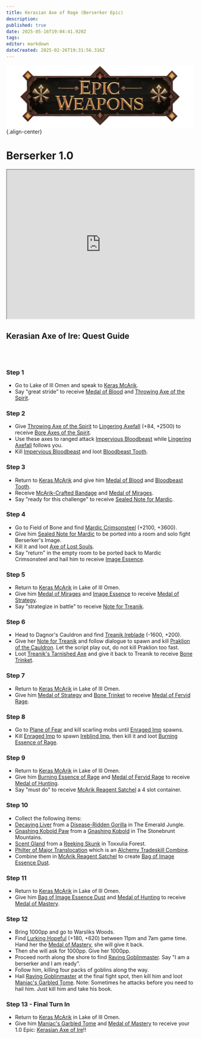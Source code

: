 ```yaml
---
title: Kerasian Axe of Rage (Berserker Epic)
description: 
published: true
date: 2025-05-16T19:04:41.920Z
tags: 
editor: markdown
dateCreated: 2025-02-26T19:31:56.316Z
---
```


![epicweapons.webp](/epicweapons.webp){.align-center}

# Berserker 1.0

<iframe src="https://eqdb.net/item/detail/2068299" width="100%" height="400px"></iframe>

## Kerasian Axe of Ire: Quest Guide
<br><br>
### Step 1
  - Go to Lake of Ill Omen and speak to [Keras McArik](https://eqdb.net/npc/detail/85154).
  - Say "great stride" to receive [Medal of Blood](https://eqdb.net/item/detail/60190) and [Throwing Axe of the Spirit](https://eqdb.net/item/detail/60189).
  
### Step 2
  - Give [Throwing Axe of the Spirit](https://eqdb.net/item/detail/60189) to [Lingering Axefall](https://eqdb.net/npc/detail/85091) (+84, +2500) to receive [Bore Axes of the Spirit](https://eqdb.net/item/detail/60191).
  - Use these axes to ranged attack [Impervious Bloodbeast](https://eqdb.net/npc/detail/85225) while [Lingering Axefall](https://eqdb.net/npc/detail/85091) follows you.
  - Kill [Impervious Bloodbeast](https://eqdb.net/npc/detail/85225) and loot [Bloodbeast Tooth](https://eqdb.net/item/detail/60192).
  
### Step 3
  - Return to [Keras McArik](https://eqdb.net/npc/detail/85154) and give him [Medal of Blood](https://eqdb.net/item/detail/60190) and [Bloodbeast Tooth](https://eqdb.net/item/detail/60192).
  - Receive [McArik-Crafted Bandage](https://eqdb.net/item/detail/60193) and [Medal of Mirages](https://eqdb.net/item/detail/60194).
  - Say "ready for this challenge" to receive [Sealed Note for Mardic](https://eqdb.net/item/detail/60195).
  
### Step 4
  - Go to Field of Bone and find [Mardic Crimsonsteel](https://eqdb.net/npc/detail/78100) (+2100, +3600).
  - Give him [Sealed Note for Mardic](https://eqdb.net/item/detail/60195) to be ported into a room and solo fight Berserker's Image.
  - Kill it and loot [Axe of Lost Souls](https://eqdb.net/item/detail/5658).
  - Say "return" in the empty room to be ported back to Mardic Crimsonsteel and hail him to receive [Image Essence](https://eqdb.net/item/detail/60196).
  
### Step 5
  - Return to [Keras McArik](https://eqdb.net/npc/detail/85154) in Lake of Ill Omen.
  - Give him [Medal of Mirages](https://eqdb.net/item/detail/60194) and [Image Essence](https://eqdb.net/item/detail/60196) to receive [Medal of Strategy](https://eqdb.net/item/detail/60198).
  - Say "strategize in battle" to receive [Note for Treanik](https://eqdb.net/item/detail/60199).
  
### Step 6
  - Head to Dagnor's Cauldron and find [Treanik Ireblade](https://eqdb.net/npc/detail/70032) (-1600, +200).
  - Give her [Note for Treanik](https://eqdb.net/item/detail/60199) and follow dialogue to spawn and kill [Praklion of the Cauldron](https://eqdb.net/npc/detail/70000). Let the script play out, do not kill Praklion too fast. 
  - Loot [Treanik's Tarnished Axe](https://eqdb.net/item/detail/60200) and give it back to Treanik to receive [Bone Trinket](https://eqdb.net/item/detail/60201).
  
### Step 7
  - Return to [Keras McArik](https://eqdb.net/npc/detail/85154) in Lake of Ill Omen.
  - Give him [Medal of Strategy](https://eqdb.net/item/detail/60198) and [Bone Trinket](https://eqdb.net/item/detail/60201) to receive [Medal of Fervid Rage](https://eqdb.net/item/detail/60202).
  
### Step 8
  - Go to [Plane of Fear](https://eqdb.net/zone/detail/72) and kill scarling mobs until [Enraged Imp](https://eqdb.net/npc/detail/72108) spawns.
  - Kill [Enraged Imp](https://eqdb.net/npc/detail/72108) to spawn [Ireblind Imp](https://eqdb.net/npc/detail/72069), then kill it and loot [Burning Essence of Rage](https://eqdb.net/item/detail/60203).
  
### Step 9
  - Return to [Keras McArik](https://eqdb.net/npc/detail/85154) in Lake of Ill Omen.
  - Give him [Burning Essence of Rage](https://eqdb.net/item/detail/60203) and [Medal of Fervid Rage](https://eqdb.net/item/detail/60202) to receive [Medal of Hunting](https://eqdb.net/item/detail/60204).
  - Say "must do" to receive [McArik Reagent Satchel](https://eqdb.net/item/detail/60205) a 4 slot container.
  
### Step 10
  - Collect the following items: 
  - [Decaying Liver](https://eqdb.net/item/detail/60206) from a [Disease-Ridden Gorilla](https://eqdb.net/npc/detail/94130) in The Emerald Jungle.
  - [Gnashing Kobold Paw](https://eqdb.net/item/detail/60207) from a [Gnashing Kobold](https://eqdb.net/npc/detail/100166) in The Stonebrunt Mountains.
  - [Scent Gland](https://eqdb.net/item/detail/60208) from a [Reeking Skunk](https://eqdb.net/npc/detail/38047) in Toxxulia Forest.
  - [Philter of Major Translocation](https://eqdb.net/item/detail/96467) which is an [Alchemy Tradeskill Combine](https://eqdb.net/tradeskill/detail/1333).
  - Combine them in [McArik Reagent Satchel](https://eqdb.net/item/detail/60205) to create [Bag of Image Essence Dust](https://eqdb.net/item/detail/60209).
  
### Step 11
  - Return to [Keras McArik](https://eqdb.net/npc/detail/85154) in Lake of Ill Omen.
  - Give him [Bag of Image Essence Dust](https://eqdb.net/item/detail/60209) and [Medal of Hunting](https://eqdb.net/item/detail/60204) to receive [Medal of Mastery](https://eqdb.net/item/detail/60210).
  
### Step 12
  - Bring 1000pp and go to Warsliks Woods.
  - Find [Lurking Hopeful](https://eqdb.net/npc/detail/79115) (+180, +620) between 11pm and 7am game time. Hand her the [Medal of Mastery](https://eqdb.net/item/detail/60210), she will give it back. 
  - Then she will ask for 1000pp. Give her 1000pp.
  - Proceed north along the shore to find [Raving Goblinmaster](https://eqdb.net/npc/detail/79127). Say "I am a berserker and I am ready".
  - Follow him, killing four packs of goblins along the way.
  - Hail [Raving Goblinmaster](https://eqdb.net/npc/detail/79127) at the final fight spot, then kill him and loot [Maniac's Garbled Tome](https://eqdb.net/item/detail/60211). Note: Sometimes he attacks before you need to hail him. Just kill him and take his book.
  
### Step 13 - Final Turn In
  - Return to [Keras McArik](https://eqdb.net/npc/detail/85154) in Lake of Ill Omen.
  - Give him [Maniac's Garbled Tome](https://eqdb.net/item/detail/60211) and [Medal of Mastery](https://eqdb.net/item/detail/60210) to receive your 1.0 Epic: [Kerasian Axe of Ire](https://eqdb.net/item/detail/2068299)!!
